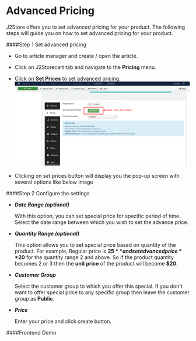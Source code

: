 # Advanced Pricing

J2Store offers you to set advanced pricing for your product. The following steps will guide you on how to set advanced pricing for your product.

####Step 1 Set advanced pricing

* Go to article manager and create / open the article.

* Click on J2Storecart tab and navigate to the **Pricing** menu.

* Click on **Set Prices** to set advanced pricing.
![advance_price_01](assets/images/advance_price_01.png)

* Clicking on set prices button will display you the pop-up screen with several options like below image


####Step 2 Configure the settings

* ***Date Range (optional)***

  With this option, you can set special price for specific period of time. Select the date range between which you wish to set the advance price.
  
* ***Quantity Range (optional)***

  This option allows you to set special price based on quantity of the product. For example, Regular price is **$25** and set advanced price **$20** for the quantity range 2 and above. So if the product quantity becomes 2 or 3 then the **unit price** of the product will become **$20**.
  
* ***Customer Group***

  Select the customer group to which you offer this special. If you don't want to offer special price to any specific group then leave the customer group as **Public**.
  
* ***Price***

  Enter your price and click create button.
  

  
####Frontend Demo
